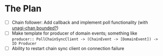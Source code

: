 # The Plan

- [ ] Chain follower: Add callback and implement poll functionality (with [unagi-chan bounded?](https://hackage.haskell.org/package/unagi-chan-0.4.1.4/docs/Control-Concurrent-Chan-Unagi-Bounded.html))
- [ ] Make template for producer of domain events; something like ```producer:: PollChainSyncClient -> (ChainEvent -> [DomainEvent]) -> IO Producer```
- [ ] Ability to restart chain sync client on connection failure